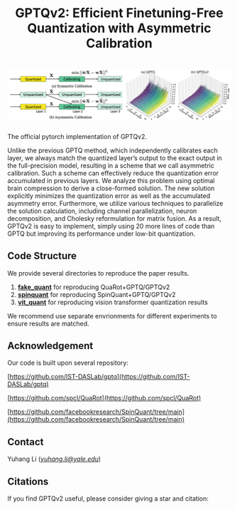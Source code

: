 
<h1 align="center">  
    <p> GPTQv2: Efficient Finetuning-Free Quantization with Asymmetric Calibration </p>  
</h1>  
  
<h1 align="center">   
    <img src="./img/readme_intro.png" width="1000">  
</h1>  
  
The official pytorch implementation of GPTQv2.   
  
Unlike the previous GPTQ method, which independently calibrates each layer, we always match the quantized layer’s output to the exact output in the full-precision model, resulting in a scheme that we call asymmetric calibration. Such a scheme can effectively reduce the quantization error accumulated in previous layers. We analyze this problem using optimal brain compression to derive a close-formed solution. The new solution explicitly minimizes the quantization error as well as the accumulated asymmetry error. Furthermore, we utilize various techniques to parallelize the solution calculation, including channel parallelization, neuron decomposition, and Cholesky reformulation for matrix fusion. As a result, GPTQv2 is easy to implement, simply using 20 more lines of code than GPTQ but improving its performance under low-bit quantization.  
  
  
## Code Structure  
  
We provide several directories to reproduce the paper results.   
  
1. [**fake_quant**](./fake_quant) for reproducing QuaRot+GPTQ/GPTQv2   
2. [**spinquant**](./spinquant) for reproducing SpinQuant+GPTQ/GPTQv2  
3. [**vit_quant**](./vit_quant) for reproducing vision transformer quantization results  

[//]: # (4. **GPTQModel**, a forked version of GPTQModel to support GPTQv2 to deploy weight-only quantization model  )
  
We recommend use separate envrionments for different experiments to ensure results are matched.   

## Acknowledgement

Our code is built upon several repository:

[https://github.com/IST-DASLab/gptq](https://github.com/IST-DASLab/gptq)

[https://github.com/spcl/QuaRot](https://github.com/spcl/QuaRot)

[https://github.com/facebookresearch/SpinQuant/tree/main](https://github.com/facebookresearch/SpinQuant/tree/main)


## Contact

Yuhang Li (*yuhang.li@yale.edu*)

## Citations  
  
If you find GPTQv2 useful, please consider giving a star and citation:  
```bibtex  
```